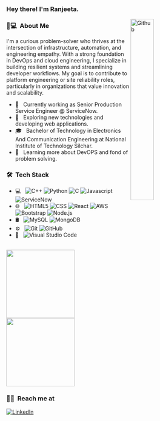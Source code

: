 ### Hey there! I'm Ranjeeta. 
<img width="35%" align="right" alt="Github" src = "https://static.vecteezy.com/system/resources/previews/000/229/543/non_2x/vector-young-indian-woman-as-female-developer-profession.jpg" />
<h3>👩💻 &nbsp;About Me </h3>
I'm a curious problem-solver who thrives at the intersection of infrastructure, automation, and engineering empathy. With a strong foundation in DevOps and cloud engineering, I specialize in building resilient systems and streamlining developer workflows. My goal is to contribute to platform engineering or site reliability roles, particularly in organizations that value innovation and scalability.

- 💼 &nbsp; Currently working as Senior Production Service Engineer @ ServiceNow.
- 🤔 &nbsp; Exploring new technologies and developing web applications.
- 🎓 &nbsp; Bachelor of Technology in Electronics And Communication Engineering at National Institute of Technology Silchar.
- 🌱 &nbsp; Learning more about DevOPS and fond of problem solving.

<h3> 🛠 &nbsp;Tech Stack</h3>

- 💻 &nbsp;
  ![C++](https://img.shields.io/badge/-C++-333333?style=flat&logo=C%2B%2B&logoColor=00599C)
  ![Python](https://img.shields.io/badge/python-v3.7-blue?style=flat&logo=Python)
  ![C](https://img.shields.io/badge/-C-333333?style=flat&logo=C&logoColor=007396)
  ![Javascript](https://img.shields.io/badge/-Javascript-333333?style=flat&logo=javascript)
  ![ServiceNow](https://img.shields.io/badge/ServiceNow-blue)
- 🌐 &nbsp;
  ![HTML5](https://img.shields.io/badge/-HTML5-333333?style=flat&logo=HTML5)
  ![CSS](https://img.shields.io/badge/-CSS-333333?style=flat&logo=CSS3&logoColor=1572B6)
  ![React](https://img.shields.io/badge/-React-333333?style=flat&logo=react)
  ![AWS](https://img.shields.io/badge/AWS-Web%20Services-blue)
  ![Bootstrap](https://img.shields.io/badge/-Bootstrap-333333?style=flat&logo=bootstrap&logoColor=563D7C)
  ![Node.js](https://img.shields.io/badge/-Node.js-333333?style=flat&logo=node.js)
- 🛢 &nbsp;
  ![MySQL](https://img.shields.io/badge/-MySQL-333333?style=flat&logo=mysql)
  ![MongoDB](https://img.shields.io/badge/-MongoDB-333333?style=flat&logo=mongodb)
- ⚙️ &nbsp;
  ![Git](https://img.shields.io/badge/-Git-333333?style=flat&logo=git)
  ![GitHub](https://img.shields.io/badge/-GitHub-333333?style=flat&logo=github)
- 🔧 &nbsp;
  ![Visual Studio Code](https://img.shields.io/badge/-Visual%20Studio%20Code-333333?style=flat&logo=visual-studio-code&logoColor=007ACC)
  
<br/>

<a href="https://github.com/ranjeeta01">
  <img height="180em" src="https://github-readme-stats.vercel.app/api?username=ranjeeta01&theme=buefy&show_icons=true" />
  <img height="180em" src="https://github-readme-stats.vercel.app/api/top-langs/?username=ranjeeta01&theme=buefy&layout=compact" />
</a>

<br/>

<h3> 🤝🏻 &nbsp;Reach me at</h3>

<p>
<a href="https://linkedin.com/in/ranjeeta-kumari-6b7397182/"><img alt="LinkedIn" src="https://img.shields.io/badge/LinkedIn-Ranjeeta%20Kumari-blue?style=flat-square&logo=linkedin"></a>
</p>

